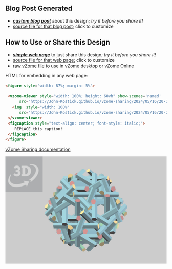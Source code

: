 
## Blog Post Generated

 - [***custom blog post***](<https://John-Kostick.github.io/vzome-sharing/2024/05/16/six-axis-and-ten-axis-paneled-20-22-50.html>) about this design; *try it before you share it!*
 - [source file for that blog post](<https://github.com/John-Kostick/vzome-sharing/edit/main/_posts/2024-05-16-six-axis-and-ten-axis-paneled-20-22-50.md>); click to customize
 


## How to Use or Share this Design

 - [***simple web page***](<https://John-Kostick.github.io/vzome-sharing/2024/05/16/20-22-50-six-axis-and-ten-axis-paneled/>) to just share this design; *try it before you share it!*
 - [source file for that web page](<https://github.com/John-Kostick/vzome-sharing/edit/main/2024/05/16/20-22-50-six-axis-and-ten-axis-paneled/index.md>); click to customize
 - [raw vZome file](<https://raw.githubusercontent.com/John-Kostick/vzome-sharing/main/2024/05/16/20-22-50-six-axis-and-ten-axis-paneled/six-axis-and-ten-axis-paneled.vZome>) to use in vZome desktop or vZome Online
 
 HTML for embedding in any web page:
 ```html
<figure style="width: 87%; margin: 5%">
  
  <vzome-viewer style="width: 100%; height: 60vh" show-scenes='named'
       src="https://John-Kostick.github.io/vzome-sharing/2024/05/16/20-22-50-six-axis-and-ten-axis-paneled/six-axis-and-ten-axis-paneled.vZome" >
    <img  style="width: 100%"
       src="https://John-Kostick.github.io/vzome-sharing/2024/05/16/20-22-50-six-axis-and-ten-axis-paneled/six-axis-and-ten-axis-paneled.png" >
  </vzome-viewer>
  <figcaption style="text-align: center; font-style: italic;">
     REPLACE this caption!
  </figcaption>
</figure>

 ```

[vZome Sharing documentation](https://vzome.github.io/vzome/sharing.html#how-it-works)

![Image](<six-axis-and-ten-axis-paneled.png>)


